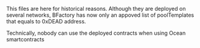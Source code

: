 This files are here for historical reasons.
Although they are deployed on several networks, BFactory has now only an appoved list of poolTemplates that equals to 0xDEAD address.

Technically, nobody can use the deployed contracts when using Ocean smartcontracts